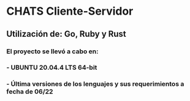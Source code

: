 # CHATS   Cliente-Servidor

## Utilización de: Go, Ruby y Rust

### El proyecto se llevó a cabo en:
### - UBUNTU 20.04.4 LTS 64-bit
### - Última versiones de los lenguajes y sus requerimientos a fecha de 06/22


